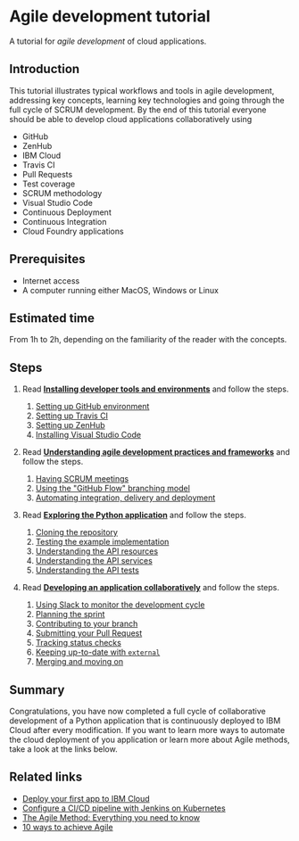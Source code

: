 # Agile development tutorial

A tutorial for *agile development* of cloud applications.

## Introduction

This tutorial illustrates typical workflows and tools in agile development, addressing key concepts,
learning key technologies and going through the full cycle of SCRUM development.
By the end of this tutorial everyone should be able to develop cloud applications collaboratively
using

* GitHub
* ZenHub
* IBM Cloud
* Travis CI
* Pull Requests
* Test coverage
* SCRUM methodology
* Visual Studio Code
* Continuous Deployment
* Continuous Integration
* Cloud Foundry applications

## Prerequisites

* Internet access
* A computer running either MacOS, Windows or Linux

## Estimated time

From 1h to 2h, depending on the familiarity of the reader with the concepts.

## Steps

1. Read [**Installing developer tools and environments**](docs/1-INSTALL.md) and follow the steps.
    1. [Setting up GitHub environment](docs/1-INSTALL.md#setting-up-github-environment)
    1. [Setting up Travis CI](docs/1-INSTALL.md#setting-up-travis-ci)
    1. [Setting up ZenHub](docs/1-INSTALL.md#setting-up-zenhub)
    1. [Installing Visual Studio Code](docs/1-INSTALL.md#installing-visual-studio-code)

1. Read [**Understanding agile development practices and frameworks**](docs/2-UNDERSTAND.md) and follow the steps.
    1. [Having SCRUM meetings](docs/2-UNDERSTAND.md#having-scrum-meetings)
    1. [Using the "GitHub Flow" branching model](docs/2-UNDERSTAND.md#using-the-github-flow-branching-model)
    1. [Automating integration, delivery and deployment](docs/2-UNDERSTAND.md#automating-integration-delivery-and-deployment)

1. Read [**Exploring the Python application**](docs/3-EXPLORE.md) and follow the steps.
    1. [Cloning the repository](docs/3-EXPLORE.md#cloning-the-repository)
    1. [Testing the example implementation](docs/3-EXPLORE.md#testing-the-example-implementation)
    1. [Understanding the API resources](docs/3-EXPLORE.md#understanding-the-api-resources)
    1. [Understanding the API services](docs/3-EXPLORE.md#understanding-the-api-services)
    1. [Understanding the API tests](docs/3-EXPLORE.md#understanding-the-api-tests)

1. Read [**Developing an application collaboratively**](docs/4-DEVELOP.md) and follow the steps.
    1. [Using Slack to monitor the development cycle](docs/4-DEVELOP.md#using-slack-to-monitor-the-development-cycle)
    1. [Planning the sprint](docs/4-DEVELOP.md#planning-the-sprint)
    1. [Contributing to your branch](docs/4-DEVELOP.md#contributing-to-your-branch)
    1. [Submitting your Pull Request](docs/4-DEVELOP.md#submitting-your-pull-request)
    1. [Tracking status checks](docs/4-DEVELOP.md#tracking-status-checks)
    1. [Keeping up-to-date with `external`](docs/4-DEVELOP.md#keeping-up-to-date-with-external)
    1. [Merging and moving on](docs/4-DEVELOP.md#merging-and-moving-on)

## Summary

Congratulations, you have now completed a full cycle of collaborative development of a Python
application that is continuously deployed to IBM Cloud after every modification.
If you want to learn more ways to automate the cloud deployment of you application or learn more
about Agile methods, take a look at the links below.

## Related links

* [Deploy your first app to IBM Cloud](https://developer.ibm.com/tutorials/deploy-your-first-app-to-ibm-cloud/)
* [Configure a CI/CD pipeline with Jenkins on Kubernetes](https://developer.ibm.com/tutorials/configure-a-cicd-pipeline-with-jenkins-on-kubernetes/)
* [The Agile Method: Everything you need to know](https://developer.ibm.com/technologies/devops/articles/agile-method-everything-you-need-to-know/)
* [10 ways to achieve Agile](https://developer.ibm.com/articles/10-ways-to-achieve-agile/)
